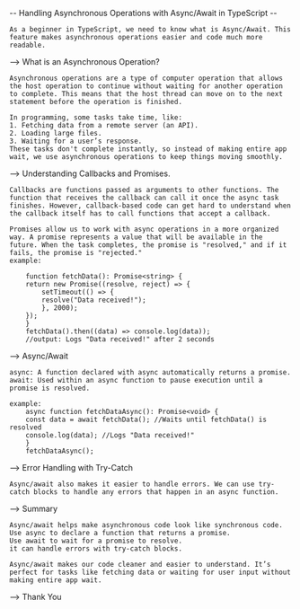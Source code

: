 -- Handling Asynchronous Operations with Async/Await in TypeScript --

    As a beginner in TypeScript, we need to know what is Async/Await. This feature makes asynchronous operations easier and code much more readable.

--> What is an Asynchronous Operation?

    Asynchronous operations are a type of computer operation that allows the host operation to continue without waiting for another operation to complete. This means that the host thread can move on to the next statement before the operation is finished.

    In programming, some tasks take time, like:
    1. Fetching data from a remote server (an API).
    2. Loading large files.
    3. Waiting for a user’s response.
    These tasks don't complete instantly, so instead of making entire app wait, we use asynchronous operations to keep things moving smoothly.

--> Understanding Callbacks and Promises.

    Callbacks are functions passed as arguments to other functions. The function that receives the callback can call it once the async task finishes. However, callback-based code can get hard to understand when the callback itself has to call functions that accept a callback.

    Promises allow us to work with async operations in a more organized way. A promise represents a value that will be available in the future. When the task completes, the promise is "resolved," and if it fails, the promise is "rejected."
    example:

        function fetchData(): Promise<string> {
        return new Promise((resolve, reject) => {
            setTimeout(() => {
            resolve("Data received!");
            }, 2000);
        });
        }
        fetchData().then((data) => console.log(data));
        //output: Logs "Data received!" after 2 seconds

--> Async/Await

    async: A function declared with async automatically returns a promise.
    await: Used within an async function to pause execution until a promise is resolved.

    example:
        async function fetchDataAsync(): Promise<void> {
        const data = await fetchData(); //Waits until fetchData() is resolved
        console.log(data); //Logs "Data received!"
        }
        fetchDataAsync();

--> Error Handling with Try-Catch

    Async/await also makes it easier to handle errors. We can use try-catch blocks to handle any errors that happen in an async function.

--> Summary

    Async/await helps make asynchronous code look like synchronous code.
    Use async to declare a function that returns a promise.
    Use await to wait for a promise to resolve.
    it can handle errors with try-catch blocks.

    Async/await makes our code cleaner and easier to understand. It’s perfect for tasks like fetching data or waiting for user input without making entire app wait.

--> Thank You

